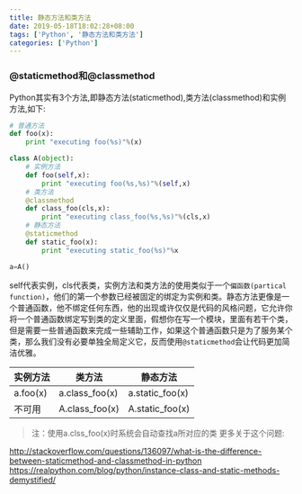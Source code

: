```yaml
---
title: 静态方法和类方法
date: 2019-05-18T18:02:28+08:00
tags: ['Python', '静态方法和类方法']
categories: ['Python']
---
```


### @staticmethod和@classmethod

Python其实有3个方法,即静态方法(staticmethod),类方法(classmethod)和实例方法,如下:

```Python
# 普通方法
def foo(x):
    print "executing foo(%s)"%(x)

class A(object):
    # 实例方法
    def foo(self,x):
        print "executing foo(%s,%s)"%(self,x)
    # 类方法
    @classmethod
    def class_foo(cls,x):
        print "executing class_foo(%s,%s)"%(cls,x)
    # 静态方法
    @staticmethod
    def static_foo(x):
        print "executing static_foo(%s)"%x

a=A()
```

self代表实例，cls代表类，实例方法和类方法的使用类似于一个`偏函数(partical function)`，他们的第一个参数已经被固定的绑定为实例和类。静态方法更像是一个普通函数，他不绑定任何东西，他的出现或许仅仅是代码的风格问题，它允许你将一个普通函数绑定写到类的定义里面，假想你在写一个模块，里面有若干个类，但是需要一些普通函数来完成一些辅助工作，如果这个普通函数只是为了服务某个类，那么我们没有必要单独全局定义它，反而使用`@staticmethod`会让代码更加简洁优雅。

|实例方法|类方法|静态方法|
|---|---|---|
|a.foo(x)|a.class_foo(x)|a.static_foo(x)|
|不可用|A.class_foo(x)|A.static_foo(x)|

> 注：使用a.clss_foo(x)时系统会自动查找a所对应的类
更多关于这个问题:

http://stackoverflow.com/questions/136097/what-is-the-difference-between-staticmethod-and-classmethod-in-python
https://realpython.com/blog/python/instance-class-and-static-methods-demystified/
